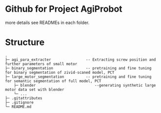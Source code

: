 # Github for Project AgiProbot

more details see READMEs in each folder.

# Structure

```
.
├─ agi_para_extracter                -- Extracting screw position and further parameters of small motor
├─ binary_segmentation               -- pretraining and fine tuning for binary segmentation of zivid-scaned model, PCT
├─ large_motor_segmentation          -- pretraining and fine tuning for semantic segmentation of full model, PCT
    ├─ blender                           --generating synthetic large motor data set with blender 
    └─ ...
├─ .gitattributes
├─ .gitignore
└─ README.md
```
